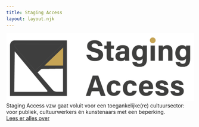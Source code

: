 ```yaml
---
title: Staging Access
layout: layout.njk
---
```


<img src="/images/logo.png" alt="Staging Access" class="inline logo">

<div class="intro">
    Staging Access vzw gaat voluit voor een toegankelijke(re) cultuursector: voor publiek, cultuurwerkers én kunstenaars met een beperking.
</div>
<a class="cta" href="/wat-en-waarom/">
    Lees er alles over
</a>

